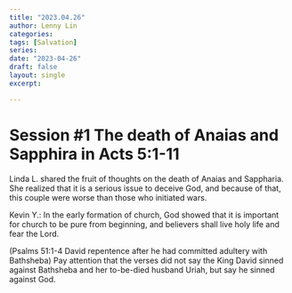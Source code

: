 ```yaml
---
title: "2023.04.26"
author: Lenny Lin
categories: 
tags: [Salvation]
series: 
date: "2023-04-26"
draft: false
layout: single
excerpt: 

---
```


# Session #1 The death of Anaias and Sapphira in Acts 5:1-11

Linda L. shared the fruit of thoughts on the death of Anaias and Sappharia.  She realized that it is a serious issue to deceive God, and because of that, this couple were worse than those who initiated wars.  

Kevin Y.: In the early formation of church, God showed that it is important for church to be pure from beginning, and believers shall live holy life and fear the Lord.  

(Psalms 51:1-4 David repentence after he had committed adultery with Bathsheba) Pay attention that the verses did not say the King David sinned against Bathsheba and her to-be-died husband Uriah, but say he sinned against God.


